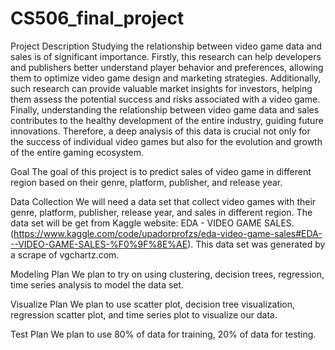 # CS506_final_project

Project Description
Studying the relationship between video game data and sales is of significant importance. Firstly, this research can help developers and publishers better understand player behavior and preferences, allowing them to optimize video game design and marketing strategies. Additionally, such research can provide valuable market insights for investors, helping them assess the potential success and risks associated with a video game. Finally, understanding the relationship between video game data and sales contributes to the healthy development of the entire industry, guiding future innovations. Therefore, a deep analysis of this data is crucial not only for the success of individual video games but also for the evolution and growth of the entire gaming ecosystem.

Goal
The goal of this project is to predict sales of video game in different region based on their genre, platform, publisher, and release year. 

Data Collection
We will need a data set that collect video games with their genre, platform, publisher, release year, and sales in different region. The data set will be get from Kaggle website: EDA - VIDEO GAME SALES. (https://www.kaggle.com/code/upadorprofzs/eda-video-game-sales#EDA---VIDEO-GAME-SALES-%F0%9F%8E%AE). This data set was generated by a scrape of vgchartz.com.

Modeling Plan
We plan to try on using clustering, decision trees, regression, time series analysis to model the data set.

Visualize Plan
We plan to use scatter plot, decision tree visualization, regression scatter plot, and time series plot to visualize our data. 

Test Plan
We plan to use 80% of data for training, 20% of data for testing.
